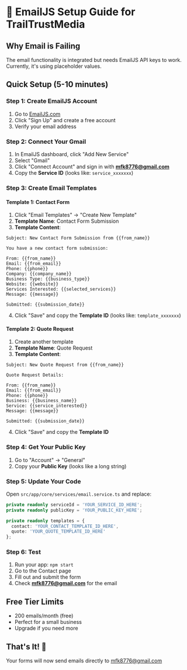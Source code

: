 # 📧 EmailJS Setup Guide for TrailTrustMedia

## Why Email is Failing
The email functionality is integrated but needs EmailJS API keys to work. Currently, it's using placeholder values.

## Quick Setup (5-10 minutes)

### Step 1: Create EmailJS Account
1. Go to [EmailJS.com](https://www.emailjs.com/)
2. Click "Sign Up" and create a free account
3. Verify your email address

### Step 2: Connect Your Gmail
1. In EmailJS dashboard, click "Add New Service"
2. Select "Gmail"
3. Click "Connect Account" and sign in with **mfk8776@gmail.com**
4. Copy the **Service ID** (looks like: `service_xxxxxxx`)

### Step 3: Create Email Templates

#### Template 1: Contact Form
1. Click "Email Templates" → "Create New Template"
2. **Template Name**: Contact Form Submission
3. **Template Content**:

```
Subject: New Contact Form Submission from {{from_name}}

You have a new contact form submission:

From: {{from_name}}
Email: {{from_email}}
Phone: {{phone}}
Company: {{company_name}}
Business Type: {{business_type}}
Website: {{website}}
Services Interested: {{selected_services}}
Message: {{message}}

Submitted: {{submission_date}}
```

4. Click "Save" and copy the **Template ID** (looks like: `template_xxxxxxx`)

#### Template 2: Quote Request
1. Create another template
2. **Template Name**: Quote Request
3. **Template Content**:

```
Subject: New Quote Request from {{from_name}}

Quote Request Details:

From: {{from_name}}
Email: {{from_email}}
Phone: {{phone}}
Business: {{business_name}}
Service: {{service_interested}}
Message: {{message}}

Submitted: {{submission_date}}
```

4. Click "Save" and copy the **Template ID**

### Step 4: Get Your Public Key
1. Go to "Account" → "General"
2. Copy your **Public Key** (looks like a long string)

### Step 5: Update Your Code
Open `src/app/core/services/email.service.ts` and replace:

```typescript
private readonly serviceId = 'YOUR_SERVICE_ID_HERE';
private readonly publicKey = 'YOUR_PUBLIC_KEY_HERE';

private readonly templates = {
  contact: 'YOUR_CONTACT_TEMPLATE_ID_HERE',
  quote: 'YOUR_QUOTE_TEMPLATE_ID_HERE'
};
```

### Step 6: Test
1. Run your app: `npm start`
2. Go to the Contact page
3. Fill out and submit the form
4. Check **mfk8776@gmail.com** for the email

## Free Tier Limits
- 200 emails/month (free)
- Perfect for a small business
- Upgrade if you need more

## That's It! 🎉
Your forms will now send emails directly to mfk8776@gmail.com

